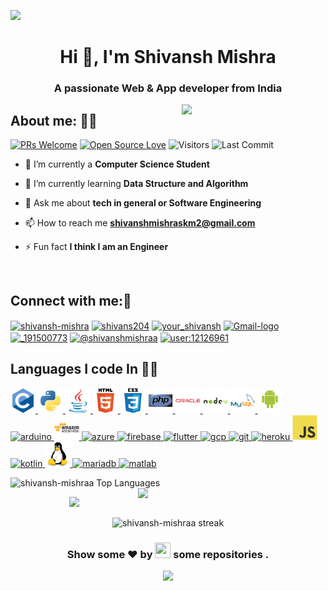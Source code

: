 ![](https://github.com/ravithemore/ravithemore/blob/main/assests/header_.png)
<h1 align="center">Hi 👋, I'm Shivansh Mishra</h1> 

<h3 align="center">A passionate Web & App developer from India</h3>

<img align='right' src="https://media4.giphy.com/media/lP8xu5t2DLGG045H8F/giphy.gif" width="230">



## About me: 🙋‍♂
[![PRs Welcome](https://img.shields.io/badge/PRs-welcome-7FFFD4.svg?style=flat&logo=github)](https://github.com/shivansh-mishraa)
[![Open Source Love](https://badges.frapsoft.com/os/v2/open-source.svg?v=103)](https://github.com/shivansh-mishraa)
<img alt="Visitors" src="https://komarev.com/ghpvc/?username=shivansh-mishraa&style=flat&labelColor=black&logo=github&label=PROFILE+VIEWS&color=7FFFD4"/>
<img alt="Last Commit" src="https://img.shields.io/github/last-commit/shivansh-mishraa/shivansh-mishraa?logo=markdown&label=LAST+UPDATE&color=7FFFD4&style=flat">

- 🔭 I’m currently a **Computer Science Student**

- 🌱 I’m currently learning **Data Structure and Algorithm**

<!---- 👨‍💻 All of my projects are available at [Here on GitHub](Here on GitHub) --->

<!---- 📝 I regularly write articles on [will be there](will be there) --->

- 💬 Ask me about **tech in general or Software Engineering**

- 📫 How to reach me **shivanshmishraskm2@gmail.com**

<!---- 📄 Know about my experiences [will be there](will be there) --->

- ⚡ Fun fact **I think I am an Engineer**

<br>

## Connect with me:🤗

<p align="left">
<a href="https://linkedin.com/in/shivansh-mishra" target="blank"><img align="center" src="https://raw.githubusercontent.com/rahuldkjain/github-profile-readme-generator/master/src/images/icons/Social/linked-in-alt.svg" alt="shivansh-mishra" height="30" width="40" /></a>
<a href="https://twitter.com/shivans204" target="blank"><img align="center" src="https://raw.githubusercontent.com/rahuldkjain/github-profile-readme-generator/master/src/images/icons/Social/twitter.svg" alt="shivans204" height="30" width="40" /></a>
<a href="https://instagram.com/your_shivansh" target="blank"><img align="center" src="https://raw.githubusercontent.com/rahuldkjain/github-profile-readme-generator/master/src/images/icons/Social/instagram.svg" alt="your_shivansh" height="30" width="40" /></a>
<a href="mailto:damorravi540@gmail.com"><img align="center" width="52px" src="https://i.ibb.co/pdt54NY/Gmail-logo.png" alt="Gmail-logo" height="30" width="40"></a>
<a href="https://www.hackerrank.com/_191500773" target="blank"><img align="center" src="https://raw.githubusercontent.com/rahuldkjain/github-profile-readme-generator/master/src/images/icons/Social/hackerrank.svg" alt="_191500773" height="30" width="40" /></a>
<a href="https://medium.com/@shivanshmishraa" target="blank"><img align="center" src="https://raw.githubusercontent.com/rahuldkjain/github-profile-readme-generator/master/src/images/icons/Social/medium.svg" alt="@shivanshmishraa" height="30" width="40" /></a>
<a href="https://stackoverflow.com/users/user:12126961" target="blank"><img align="center" src="https://raw.githubusercontent.com/rahuldkjain/github-profile-readme-generator/master/src/images/icons/Social/stack-overflow.svg" alt="user:12126961" height="30" width="40" /></a>


</p>


 ## Languages I code In 🧑‍💻
 
 
<p align="left">
<a href="https://www.cprogramming.com/" target="_blank" rel="noreferrer"> <img src="https://raw.githubusercontent.com/devicons/devicon/master/icons/c/c-original.svg" alt="c" width="40" height="40"/> </a>
<a href="https://www.python.org" target="_blank" rel="noreferrer"> <img src="https://raw.githubusercontent.com/devicons/devicon/master/icons/python/python-original.svg" alt="python" width="40" height="40"/> </a>
<a href="https://www.java.com" target="_blank" rel="noreferrer"> <img src="https://raw.githubusercontent.com/devicons/devicon/master/icons/java/java-original.svg" alt="java" width="40" height="40"/> </a>
<a href="https://www.w3.org/html/" target="_blank" rel="noreferrer"> <img src="https://raw.githubusercontent.com/devicons/devicon/master/icons/html5/html5-original-wordmark.svg" alt="html5" width="40" height="40"/> </a>
<a href="https://www.w3schools.com/css/" target="_blank" rel="noreferrer"> <img src="https://raw.githubusercontent.com/devicons/devicon/master/icons/css3/css3-original-wordmark.svg" alt="css3" width="40" height="40"/> </a>
<a href="https://www.php.net" target="_blank" rel="noreferrer"> <img src="https://raw.githubusercontent.com/devicons/devicon/master/icons/php/php-original.svg" alt="php" width="40" height="40"/> </a>
<a href="https://www.oracle.com/" target="_blank" rel="noreferrer"> <img src="https://raw.githubusercontent.com/devicons/devicon/master/icons/oracle/oracle-original.svg" alt="oracle" width="40" height="40"/> </a>
<a href="https://nodejs.org" target="_blank" rel="noreferrer"> <img src="https://raw.githubusercontent.com/devicons/devicon/master/icons/nodejs/nodejs-original-wordmark.svg" alt="nodejs" width="40" height="40"/> </a>
<a href="https://www.mysql.com/" target="_blank" rel="noreferrer"> <img src="https://raw.githubusercontent.com/devicons/devicon/master/icons/mysql/mysql-original-wordmark.svg" alt="mysql" width="40" height="40"/> </a>
<a href="https://developer.android.com" target="_blank" rel="noreferrer"> <img src="https://raw.githubusercontent.com/devicons/devicon/master/icons/android/android-original-wordmark.svg" alt="android" width="40" height="40"/> </a> <a href="https://www.arduino.cc/" target="_blank" rel="noreferrer"> <img src="https://cdn.worldvectorlogo.com/logos/arduino-1.svg" alt="arduino" width="40" height="40"/> </a> <a href="https://aws.amazon.com" target="_blank" rel="noreferrer"> <img src="https://raw.githubusercontent.com/devicons/devicon/master/icons/amazonwebservices/amazonwebservices-original-wordmark.svg" alt="aws" width="40" height="40"/> </a> <a href="https://azure.microsoft.com/en-in/" target="_blank" rel="noreferrer"> <img src="https://www.vectorlogo.zone/logos/microsoft_azure/microsoft_azure-icon.svg" alt="azure" width="40" height="40"/> </a>  <a href="https://firebase.google.com/" target="_blank" rel="noreferrer"> <img src="https://www.vectorlogo.zone/logos/firebase/firebase-icon.svg" alt="firebase" width="40" height="40"/> </a> <a href="https://flutter.dev" target="_blank" rel="noreferrer"> <img src="https://www.vectorlogo.zone/logos/flutterio/flutterio-icon.svg" alt="flutter" width="40" height="40"/> </a> <a href="https://cloud.google.com" target="_blank" rel="noreferrer"> <img src="https://www.vectorlogo.zone/logos/google_cloud/google_cloud-icon.svg" alt="gcp" width="40" height="40"/> </a> <a href="https://git-scm.com/" target="_blank" rel="noreferrer"> <img src="https://www.vectorlogo.zone/logos/git-scm/git-scm-icon.svg" alt="git" width="40" height="40"/> </a> <a href="https://heroku.com" target="_blank" rel="noreferrer"> <img src="https://www.vectorlogo.zone/logos/heroku/heroku-icon.svg" alt="heroku" width="40" height="40"/> </a>  <a href="https://developer.mozilla.org/en-US/docs/Web/JavaScript" target="_blank" rel="noreferrer"> <img src="https://raw.githubusercontent.com/devicons/devicon/master/icons/javascript/javascript-original.svg" alt="javascript" width="40" height="40"/> </a> <a href="https://kotlinlang.org" target="_blank" rel="noreferrer"> <img src="https://www.vectorlogo.zone/logos/kotlinlang/kotlinlang-icon.svg" alt="kotlin" width="40" height="40"/> </a> <a href="https://www.linux.org/" target="_blank" rel="noreferrer"> <img src="https://raw.githubusercontent.com/devicons/devicon/master/icons/linux/linux-original.svg" alt="linux" width="40" height="40"/> </a> <a href="https://mariadb.org/" target="_blank" rel="noreferrer"> <img src="https://www.vectorlogo.zone/logos/mariadb/mariadb-icon.svg" alt="mariadb" width="40" height="40"/> </a> <a href="https://www.mathworks.com/" target="_blank" rel="noreferrer"> <img src="https://upload.wikimedia.org/wikipedia/commons/2/21/Matlab_Logo.png" alt="matlab" width="40" height="40"/> </a>      </p>



<p align="left">
   <img alt="shivansh-mishraa Top Languages" src="https://github-readme-stats.vercel.app/api/top-langs/?username=shivansh-mishraa&langs_count=8&count_private=true&layout=compact&theme=react&hide_border=true&bg_color=0D1117" /> <img align='right' width='300' src="https://github.com/ravithemore/ravithemore/blob/main/assests/profile-first-pr-dark.svg" />
  </p>


<p align="center">
<img  src="https://github-readme-stats.vercel.app/api?username=shivansh-mishraa&show_icons=true&hide_border=true&theme=dark" width="48%">
</p>



<p align="center">
        <img alt="shivansh-mishraa streak" src="https://github-readme-streak-stats.herokuapp.com/?user=shivansh-mishraa&theme=black-ice&hide_border=true&stroke=0000&background=060A0CD0"/>  

</p>

<h3 align="center">Show some ❤ by <img src="https://imgur.com/o7ncZFp.jpg" height=25px width=25px> some repositories .</h3>

<p align="center">
  <img src="https://capsule-render.vercel.app/api?type=waving&color=gradient&height=80&section=footer"/>
</p>
